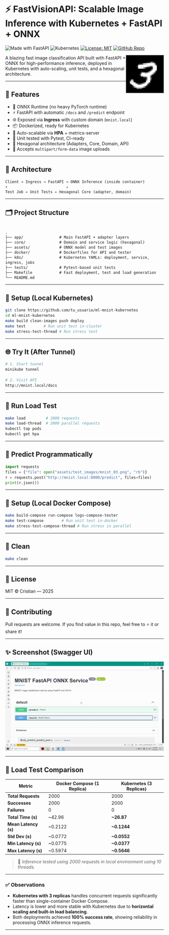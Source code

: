 # ⚡ FastVisionAPI: Scalable Image Inference with Kubernetes + FastAPI + ONNX

![Made with FastAPI](https://img.shields.io/badge/Powered%20By-FastAPI-00b300?logo=fastapi&logoColor=white)
![Kubernetes](https://img.shields.io/badge/K8s-AutoScaling-blue?logo=kubernetes)
[![License: MIT](https://img.shields.io/badge/License-MIT-yellow.svg)](https://opensource.org/licenses/MIT)
[![GitHub Repo](https://img.shields.io/badge/Repo-GitHub-black?logo=github)](https://github.com/CristianLazoQuispe/ML-Mnist-kubernetes)


<img src="assets/test_images/mnist_03.png" width="120" align="right"/>

A blazing fast image classification API built with FastAPI + ONNX for high-performance inference, deployed in Kubernetes with auto-scaling, unit tests, and a hexagonal architecture.

---

## 🚀 Features

- 🧠 ONNX Runtime (no heavy PyTorch runtime)
- ⚡ FastAPI with automatic `/docs` and `/predict` endpoint
- 🌐 Exposed via **Ingress** with custom domain (`mnist.local`)
- 📦 Dockerized, ready for Kubernetes
- 🔁 Auto-scalable via **HPA** + metrics-server
- 🧪 Unit tested with Pytest, CI-ready
- 🧱 Hexagonal architecture (Adapters, Core, Domain, API)
- 📸 Accepts `multipart/form-data` image uploads

---

## 🧬 Architecture

```
Client → Ingress → FastAPI → ONNX Inference (inside container)
↑                          ↓
Test Job ← Unit Tests ← Hexagonal Core (adapter, domain)
```

---

## 🗂️ Project Structure

```

.
├── app/                # Main FastAPI + adapter layers
├── core/               # Domain and service logic (hexagonal)
├── assets/             # ONNX model and test images
├── docker/             # Dockerfiles for API and tester
├── k8s/                # Kubernetes YAMLs: deployment, service, ingress, jobs
├── tests/              # Pytest-based unit tests
├── Makefile            # Fast deployment, test and load generation
└── README.md

```

---

## 🔧 Setup (Local Kubernetes)

```bash
git clone https://github.com/tu_usuario/ml-mnist-kubernetes
cd ml-mnist-kubernetes
make build clean-images push deploy
make test        # Run unit test in-cluster
make stress-test-thread # Run stress test 
````

---

## 🌐 Try It (After Tunnel)

```bash
# 1. Start tunnel
minikube tunnel

# 2. Visit API
http://mnist.local/docs
```

---

## 🧪 Run Load Test

```bash
make load         # 2000 requests
make load-thread  # 2000 parallel requests
kubectl top pods
kubectl get hpa
```

---

## 🧠 Predict Programmatically

```python
import requests
files = {"file": open("assets/test_images/mnist_03.png", "rb")}
r = requests.post("http://mnist.local:8000/predict", files=files)
print(r.json())
```

---

## 🔧 Setup (Local Docker Compose)

```bash
make build-compose run-compose logs-compose-tester
make test-compose        # Run unit test in-docker
make stress-test-compose-thread # Run stress in parallel
````

---

## 🧹 Clean

```bash
make clean
```

---

## 📄 License

MIT © Cristian — 2025

---

## 🙌 Contributing

Pull requests are welcome. If you find value in this repo, feel free to ⭐ it or share it!

---

## ✨ Screenshot (Swagger UI)

<!-- Replace with your screenshot -->

![Swagger UI](assets/fastapi-docs.gif)

---

## 🚀 Load Test Comparison

| Metric               | Docker Compose (1 Replica) | Kubernetes (3 Replicas) |
| -------------------- | -------------------------- | ----------------------- |
| **Total Requests**   | 2000                       | 2000                    |
| **Successes**        | 2000                       | 2000                    |
| **Failures**         | 0                          | 0                       |
| **Total Time (s)**   | \~42.96                    | **\~26.87**             |
| **Mean Latency (s)** | \~0.2122                   | **\~0.1244**            |
| **Std Dev (s)**      | \~0.0772                   | **\~0.0552**            |
| **Min Latency (s)**  | \~0.0775                   | **\~0.0377**            |
| **Max Latency (s)**  | \~0.5974                   | **\~0.5646**            |

> 📌 *Inference tested using 2000 requests in local environment using 10 threads.*

---

### ✅ Observations

* **Kubernetes with 3 replicas** handles concurrent requests significantly faster than single-container Docker Compose.
* Latency is lower and more stable with Kubernetes due to **horizontal scaling and built-in load balancing**.
* Both deployments achieved **100% success rate**, showing reliability in processing ONNX inference requests.

---
